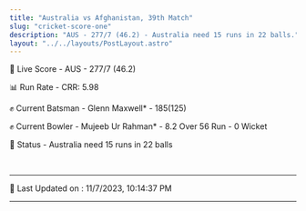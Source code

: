 ```yaml
---
title: "Australia vs Afghanistan, 39th Match"
slug: "cricket-score-one"
description: "AUS - 277/7 (46.2) - Australia need 15 runs in 22 balls."
layout: "../../layouts/PostLayout.astro"
---
```


🔴 Live Score - AUS - 277/7 (46.2)  

📊 Run Rate - CRR: 5.98  

✊ Current Batsman - Glenn Maxwell* - 185(125)  

✊ Current Bowler - Mujeeb Ur Rahman* - 8.2 Over 56 Run - 0 Wicket  

📑 Status - Australia need 15 runs in 22 balls

<br />

***

📝 Last Updated on : 11/7/2023, 10:14:37 PM

***

